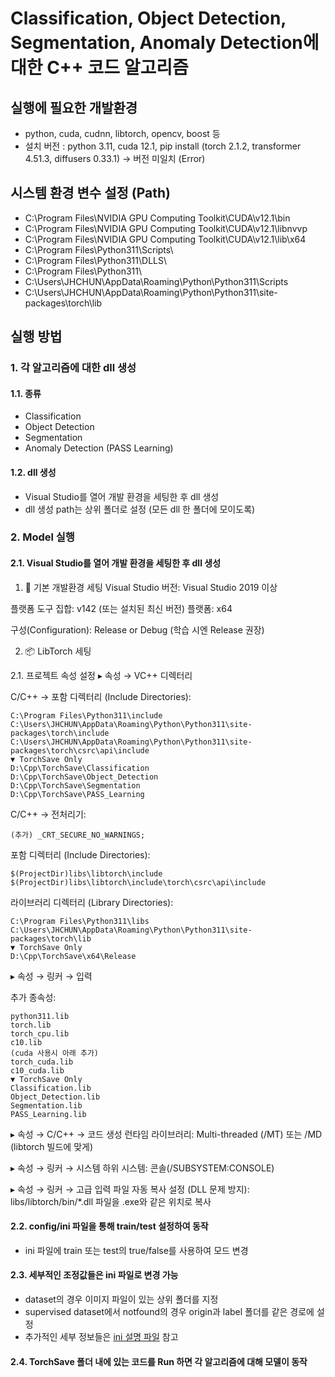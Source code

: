 # Classification, Object Detection, Segmentation, Anomaly Detection에 대한 C++ 코드 알고리즘

## 실행에 필요한 개발환경
- python, cuda, cudnn, libtorch, opencv, boost 등
- 설치 버전 : python 3.11, cuda 12.1, pip install (torch 2.1.2, transformer 4.51.3, diffusers 0.33.1) → 버전 미일치 (Error)

## 시스템 환경 변수 설정 (Path)
- C:\Program Files\NVIDIA GPU Computing Toolkit\CUDA\v12.1\bin
- C:\Program Files\NVIDIA GPU Computing Toolkit\CUDA\v12.1\libnvvp
- C:\Program Files\NVIDIA GPU Computing Toolkit\CUDA\v12.1\lib\x64
- C:\Program Files\Python311\Scripts\
- C:\Program Files\Python311\DLLS\
- C:\Program Files\Python311\
- C:\Users\JHCHUN\AppData\Roaming\Python\Python311\Scripts
- C:\Users\JHCHUN\AppData\Roaming\Python\Python311\site-packages\torch\lib

## 실행 방법
### 1. 각 알고리즘에 대한 dll 생성
#### 1.1. 종류
- Classification
- Object Detection
- Segmentation
- Anomaly Detection (PASS Learning)

#### 1.2. dll 생성
- Visual Studio를 열어 개발 환경을 세팅한 후 dll 생성
- dll 생성 path는 상위 폴더로 설정 (모든 dll 한 폴더에 모이도록)

### 2. Model 실행
#### 2.1. Visual Studio를 열어 개발 환경을 세팅한 후 dll 생성
1. 🔨 기본 개발환경 세팅
Visual Studio 버전: Visual Studio 2019 이상

플랫폼 도구 집합: v142 (또는 설치된 최신 버전)
플랫폼: x64

구성(Configuration): Release or Debug (학습 시엔 Release 권장)

2. 📦 LibTorch 세팅
   
2.1. 프로젝트 속성 설정
▸ 속성 → VC++ 디렉터리

C/C++ → 포함 디렉터리 (Include Directories):
```
C:\Program Files\Python311\include
C:\Users\JHCHUN\AppData\Roaming\Python\Python311\site-packages\torch\include
C:\Users\JHCHUN\AppData\Roaming\Python\Python311\site-packages\torch\csrc\api\include
▼ TorchSave Only
D:\Cpp\TorchSave\Classification
D:\Cpp\TorchSave\Object_Detection
D:\Cpp\TorchSave\Segmentation
D:\Cpp\TorchSave\PASS_Learning
```

C/C++ → 전처리기:
```
(추가) _CRT_SECURE_NO_WARNINGS;
```
포함 디렉터리 (Include Directories):
```
$(ProjectDir)libs\libtorch\include
$(ProjectDir)libs\libtorch\include\torch\csrc\api\include
```

라이브러리 디렉터리 (Library Directories):
```
C:\Program Files\Python311\libs
C:\Users\JHCHUN\AppData\Roaming\Python\Python311\site-packages\torch\lib
▼ TorchSave Only
D:\Cpp\TorchSave\x64\Release
```
▸ 속성 → 링커 → 입력

추가 종속성:
```
python311.lib
torch.lib
torch_cpu.lib
c10.lib
(cuda 사용시 아래 추가)
torch_cuda.lib
c10_cuda.lib
▼ TorchSave Only
Classification.lib
Object_Detection.lib
Segmentation.lib
PASS_Learning.lib
```

▸ 속성 → C/C++ → 코드 생성
런타임 라이브러리: Multi-threaded (/MT) 또는 /MD (libtorch 빌드에 맞게)

▸ 속성 → 링커 → 시스템
하위 시스템: 콘솔(/SUBSYSTEM:CONSOLE)

▸ 속성 → 링커 → 고급
입력 파일 자동 복사 설정 (DLL 문제 방지):
libs/libtorch/bin/*.dll 파일을 .exe와 같은 위치로 복사

#### 2.2. config/ini 파일을 통해 train/test 설정하여 동작
- ini 파일에 train 또는 test의 true/false를 사용하여 모드 변경

#### 2.3. 세부적인 조정값들은 ini 파일로 변경 가능
- dataset의 경우 이미지 파일이 있는 상위 폴더를 지정
- supervised dataset에서 notfound의 경우 origin과 label 폴더를 같은 경로에 설정
- 추가적인 세부 정보들은 [ini 설명 파일](./config/README.md) 참고 

#### 2.4. TorchSave 폴더 내에 있는 코드를 Run 하면 각 알고리즘에 대해 모델이 동작